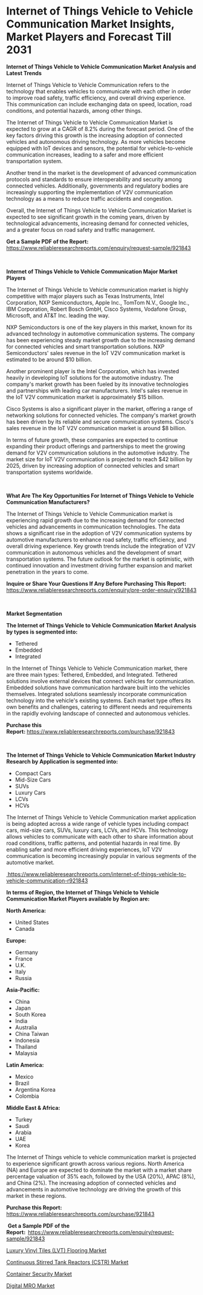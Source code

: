 <p><h1>Internet of Things Vehicle to Vehicle Communication Market Insights, Market Players and Forecast Till 2031</h1></p><p><strong>Internet of Things Vehicle to Vehicle Communication Market Analysis and Latest Trends</strong></p>
<p><p>Internet of Things Vehicle to Vehicle Communication refers to the technology that enables vehicles to communicate with each other in order to improve road safety, traffic efficiency, and overall driving experience. This communication can include exchanging data on speed, location, road conditions, and potential hazards, among other things.</p><p>The Internet of Things Vehicle to Vehicle Communication Market is expected to grow at a CAGR of 8.2% during the forecast period. One of the key factors driving this growth is the increasing adoption of connected vehicles and autonomous driving technology. As more vehicles become equipped with IoT devices and sensors, the potential for vehicle-to-vehicle communication increases, leading to a safer and more efficient transportation system.</p><p>Another trend in the market is the development of advanced communication protocols and standards to ensure interoperability and security among connected vehicles. Additionally, governments and regulatory bodies are increasingly supporting the implementation of V2V communication technology as a means to reduce traffic accidents and congestion.</p><p>Overall, the Internet of Things Vehicle to Vehicle Communication Market is expected to see significant growth in the coming years, driven by technological advancements, increasing demand for connected vehicles, and a greater focus on road safety and traffic management.</p></p>
<p><strong>Get a Sample PDF of the Report:&nbsp;</strong> <a href="https://www.reliableresearchreports.com/enquiry/request-sample/921843">https://www.reliableresearchreports.com/enquiry/request-sample/921843</a></p>
<p>&nbsp;</p>
<p><strong>Internet of Things Vehicle to Vehicle Communication Major Market Players</strong></p>
<p><p>The Internet of Things Vehicle to Vehicle communication market is highly competitive with major players such as Texas Instruments, Intel Corporation, NXP Semiconductors, Apple Inc., TomTom N.V., Google Inc., IBM Corporation, Robert Bosch GmbH, Cisco Systems, Vodafone Group, Microsoft, and AT&T Inc. leading the way.</p><p>NXP Semiconductors is one of the key players in this market, known for its advanced technology in automotive communication systems. The company has been experiencing steady market growth due to the increasing demand for connected vehicles and smart transportation solutions. NXP Semiconductors' sales revenue in the IoT V2V communication market is estimated to be around $10 billion.</p><p>Another prominent player is the Intel Corporation, which has invested heavily in developing IoT solutions for the automotive industry. The company's market growth has been fueled by its innovative technologies and partnerships with leading car manufacturers. Intel's sales revenue in the IoT V2V communication market is approximately $15 billion.</p><p>Cisco Systems is also a significant player in the market, offering a range of networking solutions for connected vehicles. The company's market growth has been driven by its reliable and secure communication systems. Cisco's sales revenue in the IoT V2V communication market is around $8 billion.</p><p>In terms of future growth, these companies are expected to continue expanding their product offerings and partnerships to meet the growing demand for V2V communication solutions in the automotive industry. The market size for IoT V2V communication is projected to reach $42 billion by 2025, driven by increasing adoption of connected vehicles and smart transportation systems worldwide.</p></p>
<p>&nbsp;</p>
<p><strong>What Are The Key Opportunities For Internet of Things Vehicle to Vehicle Communication Manufacturers?</strong></p>
<p><p>The Internet of Things Vehicle to Vehicle Communication market is experiencing rapid growth due to the increasing demand for connected vehicles and advancements in communication technologies. The data shows a significant rise in the adoption of V2V communication systems by automotive manufacturers to enhance road safety, traffic efficiency, and overall driving experience. Key growth trends include the integration of V2V communication in autonomous vehicles and the development of smart transportation systems. The future outlook for the market is optimistic, with continued innovation and investment driving further expansion and market penetration in the years to come.</p></p>
<p><strong>Inquire or Share Your Questions If Any Before Purchasing This Report:</strong> <a href="https://www.reliableresearchreports.com/enquiry/pre-order-enquiry/921843">https://www.reliableresearchreports.com/enquiry/pre-order-enquiry/921843</a></p>
<p>&nbsp;</p>
<p><strong>Market Segmentation</strong></p>
<p><strong>The Internet of Things Vehicle to Vehicle Communication Market Analysis by types is segmented into:</strong></p>
<p><ul><li>Tethered</li><li>Embedded</li><li>Integrated</li></ul></p>
<p><p>In the Internet of Things Vehicle to Vehicle Communication market, there are three main types: Tethered, Embedded, and Integrated. Tethered solutions involve external devices that connect vehicles for communication. Embedded solutions have communication hardware built into the vehicles themselves. Integrated solutions seamlessly incorporate communication technology into the vehicle's existing systems. Each market type offers its own benefits and challenges, catering to different needs and requirements in the rapidly evolving landscape of connected and autonomous vehicles.</p></p>
<p><strong>Purchase this Report:&nbsp;</strong><a href="https://www.reliableresearchreports.com/purchase/921843">https://www.reliableresearchreports.com/purchase/921843</a></p>
<p>&nbsp;</p>
<p><strong>The Internet of Things Vehicle to Vehicle Communication Market Industry Research by Application is segmented into:</strong></p>
<p><ul><li>Compact Cars</li><li>Mid-Size Cars</li><li>SUVs</li><li>Luxury Cars</li><li>LCVs</li><li>HCVs</li></ul></p>
<p><p>The Internet of Things Vehicle to Vehicle Communication market application is being adopted across a wide range of vehicle types including compact cars, mid-size cars, SUVs, luxury cars, LCVs, and HCVs. This technology allows vehicles to communicate with each other to share information about road conditions, traffic patterns, and potential hazards in real time. By enabling safer and more efficient driving experiences, IoT V2V communication is becoming increasingly popular in various segments of the automotive market.</p></p>
<p><a href="https://www.reliableresearchreports.com/internet-of-things-vehicle-to-vehicle-communication-r921843">&nbsp;https://www.reliableresearchreports.com/internet-of-things-vehicle-to-vehicle-communication-r921843</a></p>
<p><strong>In terms of Region, the Internet of Things Vehicle to Vehicle Communication Market Players available by Region are:</strong></p>
<p>
    <p> <strong> North America: </strong>
        <ul>
            <li>United States</li>
            <li>Canada</li>
        </ul>
        </p> 
    <p> <strong> Europe: </strong>
        <ul>
            <li>Germany</li>
            <li>France</li>
            <li>U.K.</li>
            <li>Italy</li>
            <li>Russia</li>
        </ul>
        </p> 
    <p> <strong> Asia-Pacific: </strong>
        <ul>
            <li>China</li>
            <li>Japan</li>
            <li>South Korea</li>
            <li>India</li>
            <li>Australia</li>
            <li>China Taiwan</li>
            <li>Indonesia</li>
            <li>Thailand</li>
            <li>Malaysia</li>
        </ul>
        </p> 
    <p> <strong> Latin America: </strong>
        <ul>
            <li>Mexico</li>
            <li>Brazil</li>
            <li>Argentina Korea</li>
            <li>Colombia</li>
        </ul>
        </p> 
    <p> <strong> Middle East & Africa: </strong>
        <ul>
            <li>Turkey</li>
            <li>Saudi</li>
            <li>Arabia</li>
            <li>UAE</li>
            <li>Korea</li>
        </ul>
    </p>
    </p>
<p><p>The Internet of Things vehicle to vehicle communication market is projected to experience significant growth across various regions. North America (NA) and Europe are expected to dominate the market with a market share percentage valuation of 35% each, followed by the USA (20%), APAC (8%), and China (2%). The increasing adoption of connected vehicles and advancements in automotive technology are driving the growth of this market in these regions.</p></p>
<p><strong>Purchase this Report: </strong><a href="https://www.reliableresearchreports.com/purchase/921843">https://www.reliableresearchreports.com/purchase/921843</a></p>
<p>&nbsp;<strong>Get a Sample PDF of the Report:&nbsp;&nbsp;</strong><a href="https://www.reliableresearchreports.com/enquiry/request-sample/921843">https://www.reliableresearchreports.com/enquiry/request-sample/921843</a></p>
<p><strong></strong></p>
<p><p><a href="https://www.linkedin.com/pulse/luxury-vinyl-tiles-lvt-flooring-market-competitive-analysis-dsnjf">Luxury Vinyl Tiles (LVT) Flooring Market</a></p><p><a href="https://www.linkedin.com/pulse/continuous-stirred-tank-reactors-cstr-market-size-trends-complete-2mkaf">Continuous Stirred Tank Reactors (CSTR) Market</a></p><p><a href="https://github.com/lbird53714/Market-Research-Report-List-4/blob/main/container-security-market.md">Container Security Market</a></p><p><a href="https://github.com/dringals/Market-Research-Report-List-4/blob/main/digital-mro-market.md">Digital MRO Market</a></p></p>